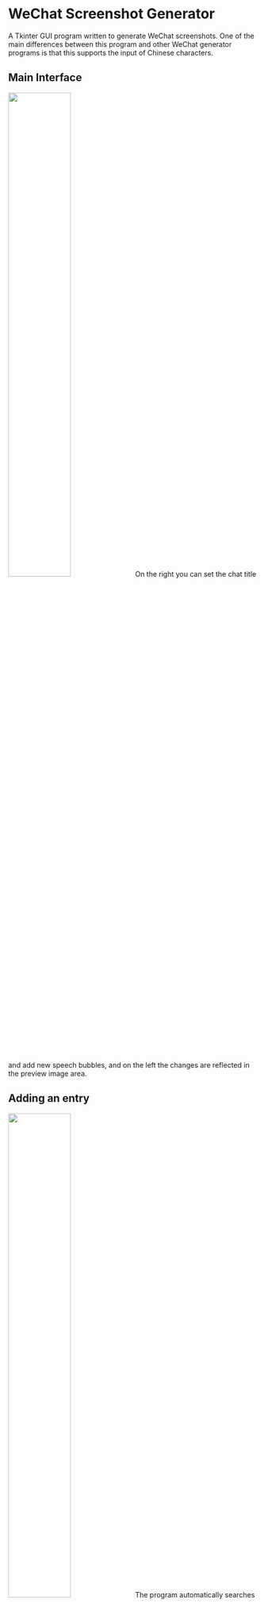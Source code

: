# WeChat Screenshot Generator
A Tkinter GUI program written to generate WeChat screenshots. One of the main differences between this program and other WeChat generator programs is that this supports the input of Chinese characters. 

## Main Interface
<img src="https://user-images.githubusercontent.com/61149391/124545335-73bba680-de5b-11eb-90c7-9838e7af01c8.png" width=50% height=50%>
On the right you can set the chat title and add new speech bubbles, and on the left the changes are reflected in the preview image area.

## Adding an entry
<img src="https://user-images.githubusercontent.com/61149391/124533398-d5bce180-de44-11eb-989d-011692ee2dae.png" width=50% height=50%>
The program automatically searches through the files\avatars folder, and allows you to select either of them as the avatar of a speech bubble. The icons saved under the avatars folder do not need to be scaled to the correct size, as the resizing will be done by the program, but preferably, please only use square photos that are .JPG or .PNG. You will also be required to choose "left" or "right", meaning which side you want the speech bubble to be. "Right" will generate a green bubble instead of white.

## Saving images
<img src="https://user-images.githubusercontent.com/61149391/124546730-a8c8f880-de5d-11eb-914c-0d01a2c42514.png" width=50% height=50%>
Once you are finished, you can either choose to save the speech bubbles individually using the save button on the bottom right corner, or save the whole screenshot using the button on the bottom left. Images will be saved under the output folder, and the name of each image file will be given a unique timestamp, so in most situations, the images will not be replaced by each other (unless you quickly save twice within 1 second). 

## Limits
<img src="https://user-images.githubusercontent.com/61149391/124533937-d609ac80-de45-11eb-937e-f4edc0349fb6.png" width=50% height=50%>
The program currently does not support longer screenshots than the given preview image.
